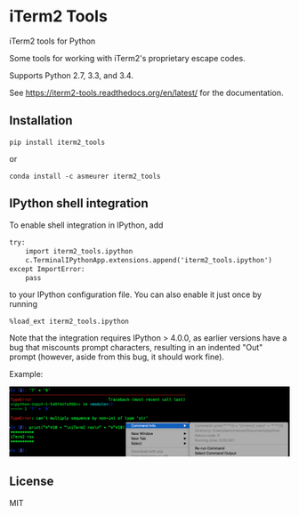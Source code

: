 # iTerm2 Tools

iTerm2 tools for Python

Some tools for working with iTerm2's proprietary escape codes.

Supports Python 2.7, 3.3, and 3.4.

See https://iterm2-tools.readthedocs.org/en/latest/ for the documentation.

## Installation

    pip install iterm2_tools

or

    conda install -c asmeurer iterm2_tools

## IPython shell integration

To enable shell integration in IPython, add

    try:
        import iterm2_tools.ipython
        c.TerminalIPythonApp.extensions.append('iterm2_tools.ipython')
    except ImportError:
        pass

to your IPython configuration file. You can also enable it just once by
running

    %load_ext iterm2_tools.ipython

Note that the integration requires IPython > 4.0.0, as earlier versions have a
bug that miscounts prompt characters, resulting in an indented "Out" prompt
(however, aside from this bug, it should work fine).

Example:

![](docs/ipython-example.png)

## License

MIT
